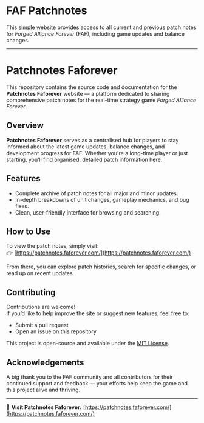 # FAF Patchnotes

This simple website provides access to all current and previous patch notes for *Forged Alliance Forever* (FAF), including game updates and balance changes.

---

# Patchnotes Faforever

This repository contains the source code and documentation for the **Patchnotes Faforever** website — a platform dedicated to sharing comprehensive patch notes for the real-time strategy game *Forged Alliance Forever*.

## Overview

**Patchnotes Faforever** serves as a centralised hub for players to stay informed about the latest game updates, balance changes, and development progress for FAF. Whether you're a long-time player or just starting, you’ll find organised, detailed patch information here.

## Features

- Complete archive of patch notes for all major and minor updates.
- In-depth breakdowns of unit changes, gameplay mechanics, and bug fixes.
- Clean, user-friendly interface for browsing and searching.

## How to Use

To view the patch notes, simply visit:  
👉 [https://patchnotes.faforever.com/](https://patchnotes.faforever.com/)

From there, you can explore patch histories, search for specific changes, or read up on recent updates.

## Contributing

Contributions are welcome!  
If you’d like to help improve the site or suggest new features, feel free to:

- Submit a pull request
- Open an issue on this repository

This project is open-source and available under the [MIT License](LICENSE).

## Acknowledgements

A big thank you to the FAF community and all contributors for their continued support and feedback — your efforts help keep the game and this project alive and thriving.

---

🔗 **Visit Patchnotes Faforever:** [https://patchnotes.faforever.com/](https://patchnotes.faforever.com/)

